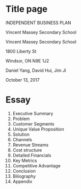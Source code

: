 # Title page
INDEPENDENT BUSINESS PLAN  

Vincent Massey Secondary School  

Vincent Massey Secondary School  

1800 Liberty St  

Windsor, ON N9E 1J2  

Daniel Yang, David Hui, Jim Ji  

October 13, 2017  

# Essay
1. Executive Summary
2. Problem
3. Customer Segments
4. Unique Value Proposition
5. Solution
6. Channels
7. Revenue Streams
8. Cost structure
9. Detailed Financials
10. Key Metrics
11. Competitive Advantage
12. Conclusion
13. Biliography
14. Appendix
